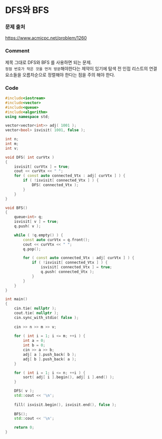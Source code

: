 # DFS와 BFS

### 문제 출처
https://www.acmicpc.net/problem/1260

### Comment
제목 그대로 DFS와 BFS 를 사용하면 되는 문제.  
`정점 번호가 작은 것을 먼저 방문`해야한다는 제약이 있기에 탐색 전 인접 리스트의 연결 요소들을 오름차순으로 정렬해야 한다는 점을 주의 해야 한다.

### Code
```cpp
#include<iostream>
#include<vector>
#include<queue>
#include<algorithm>
using namespace std;

vector<vector<int>> adj( 1001 );
vector<bool> isvisit( 1001, false );

int n;
int m;
int v;

void DFS( int curVtx )
{
	isvisit[ curVtx ] = true;
	cout << curVtx << " ";
	for ( const auto connected_Vtx : adj[ curVtx ] ) {
		if ( !isvisit[ connected_Vtx ] ) {
			DFS( connected_Vtx );
		}
	}
}

void BFS()
{
	queue<int> q;
	isvisit[ v ] = true;
	q.push( v );

	while ( !q.empty() ) {
		const auto curVtx = q.front();
		cout << curVtx << " ";
		q.pop();

		for ( const auto connected_Vtx : adj[ curVtx ] ) {
			if ( !isvisit[ connected_Vtx ] ) {
				isvisit[ connected_Vtx ] = true;
				q.push( connected_Vtx );
			}
		}
	}
}

int main()
{
	cin.tie( nullptr );
	cout.tie( nullptr );
	cin.sync_with_stdio( false );
	
	cin >> n >> m >> v;
	
	for ( int i = 1; i <= m; ++i ) {
		int a = 0;
		int b = 0;
		cin >> a >> b;
		adj[ a ].push_back( b );
		adj[ b ].push_back( a );
	}

	for ( int i = 1; i <= n; ++i ) {
		sort( adj[ i ].begin(), adj[ i ].end() );
	}

	DFS( v );
	std::cout << '\n';
	
	fill( isvisit.begin(), isvisit.end(), false );
	
	BFS();
	std::cout << '\n';

	return 0;
}
```